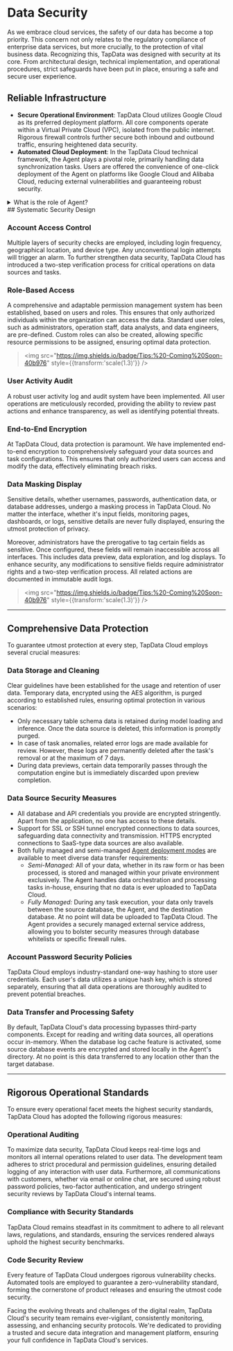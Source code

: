 # Data Security



As we embrace cloud services, the safety of our data has become a top priority. This concern not only relates to the regulatory compliance of enterprise data services, but more crucially, to the protection of vital business data. Recognizing this, TapData was designed with security at its core. From architectural design, technical implementation, and operational procedures, strict safeguards have been put in place, ensuring a safe and secure user experience.

## Reliable Infrastructure

- **Secure Operational Environment**: TapData Cloud utilizes Google Cloud as its preferred deployment platform. All core components operate within a Virtual Private Cloud (VPC), isolated from the public internet. Rigorous firewall controls further secure both inbound and outbound traffic, ensuring heightened data security.
- **Automated Cloud Deployment**: In the TapData Cloud technical framework, the Agent plays a pivotal role, primarily handling data synchronization tasks. Users are offered the convenience of one-click deployment of the Agent on platforms like Google Cloud and Alibaba Cloud, reducing external vulnerabilities and guaranteeing robust security.

<details><summary>What is the role of  Agent?</summary>
The TapData Agent plays a crucial role in data synchronization, handling data heterogeneity, and supporting data transformation scenarios. It is responsible for extracting data from the source system, performing necessary processing, and transmitting it to the target system. The TapData Agent is centrally managed by TapData Cloud.
</details>
## Systematic Security Design

### Account Access Control

Multiple layers of security checks are employed, including login frequency, geographical location, and device type. Any unconventional login attempts will trigger an alarm. To further strengthen data security, TapData Cloud has introduced a two-step verification process for critical operations on data sources and tasks.

### Role-Based Access

A comprehensive and adaptable permission management system has been established, based on users and roles. This ensures that only authorized individuals within the organization can access the data. Standard user roles, such as administrators, operation staff, data analysts, and data engineers, are pre-defined. Custom roles can also be created, allowing specific resource permissions to be assigned, ensuring optimal data protection.
> <img src="https://img.shields.io/badge/Tips:%20-Coming%20Soon-40b976" style={{transform:'scale(1.3)'}} />

### User Activity Audit

A robust user activity log and audit system have been implemented. All user operations are meticulously recorded, providing the ability to review past actions and enhance transparency, as well as identifying potential threats.

### End-to-End Encryption

At TapData Cloud, data protection is paramount. We have implemented end-to-end encryption to comprehensively safeguard your data sources and task configurations. This ensures that only authorized users can access and modify the data, effectively eliminating breach risks.

### Data Masking Display

Sensitive details, whether usernames, passwords, authentication data, or database addresses, undergo a masking process in TapData Cloud. No matter the interface, whether it's input fields, monitoring pages, dashboards, or logs, sensitive details are never fully displayed, ensuring the utmost protection of privacy.

Moreover, administrators have the prerogative to tag certain fields as sensitive. Once configured, these fields will remain inaccessible across all interfaces. This includes data preview, data exploration, and log displays. To enhance security, any modifications to sensitive fields require administrator rights and a two-step verification process. All related actions are documented in immutable audit logs.

> <img src="https://img.shields.io/badge/Tips:%20-Coming%20Soon-40b976" style={{transform:'scale(1.3)'}} />

---



## Comprehensive Data Protection

To guarantee utmost protection at every step, TapData Cloud employs several crucial measures:

### Data Storage and Cleaning

Clear guidelines have been established for the usage and retention of user data. Temporary data, encrypted using the AES algorithm, is purged according to established rules, ensuring optimal protection in various scenarios:

- Only necessary table schema data is retained during model loading and inference. Once the data source is deleted, this information is promptly purged.
- In case of task anomalies, related error logs are made available for review. However, these logs are permanently deleted after the task's removal or at the maximum of 7 days.
- During data previews, certain data temporarily passes through the computation engine but is immediately discarded upon preview completion.

### Data Source Security Measures

- All database and API credentials you provide are encrypted stringently. Apart from the application, no one has access to these details.
- Support for SSL or SSH tunnel encrypted connections to data sources, safeguarding data connectivity and transmission. HTTPS encrypted connections to SaaS-type data sources are also available.
- Both fully managed and semi-managed [Agent deployment modes](../billing/purchase.md) are available to meet diverse data transfer requirements:
    - *Semi-Managed:* All of your data, whether in its raw form or has been processed, is stored and managed within your private environment exclusively. The Agent handles data orchestration and processing tasks in-house, ensuring that no data is ever uploaded to TapData Cloud.
    - *Fully Managed:* During any task execution, your data only travels between the source database, the Agent, and the destination database. At no point will data be uploaded to TapData Cloud. The Agent provides a securely managed external service address, allowing you to bolster security measures through database whitelists or specific firewall rules.

### Account Password Security Policies

TapData Cloud employs industry-standard one-way hashing to store user credentials. Each user's data utilizes a unique hash key, which is stored separately, ensuring that all data operations are thoroughly audited to prevent potential breaches.

### Data Transfer and Processing Safety

By default, TapData Cloud's data processing bypasses third-party components. Except for reading and writing data sources, all operations occur in-memory. When the database log cache feature is activated, some source database events are encrypted and stored locally in the Agent's directory. At no point is this data transferred to any location other than the target database.

---



## Rigorous Operational Standards

To ensure every operational facet meets the highest security standards, TapData Cloud has adopted the following rigorous measures:

### Operational Auditing

To maximize data security, TapData Cloud keeps real-time logs and monitors all internal operations related to user data. The development team adheres to strict procedural and permission guidelines, ensuring detailed logging of any interaction with user data. Furthermore, all communications with customers, whether via email or online chat, are secured using robust password policies, two-factor authentication, and undergo stringent security reviews by TapData Cloud's internal teams.

### Compliance with Security Standards

TapData Cloud remains steadfast in its commitment to adhere to all relevant laws, regulations, and standards, ensuring the services rendered always uphold the highest security benchmarks.

### Code Security Review

Every feature of TapData Cloud undergoes rigorous vulnerability checks. Automated tools are employed to guarantee a zero-vulnerability standard, forming the cornerstone of product releases and ensuring the utmost code security.

Facing the evolving threats and challenges of the digital realm, TapData Cloud's security team remains ever-vigilant, consistently monitoring, assessing, and enhancing security protocols. We're dedicated to providing a trusted and secure data integration and management platform, ensuring your full confidence in TapData Cloud's services.